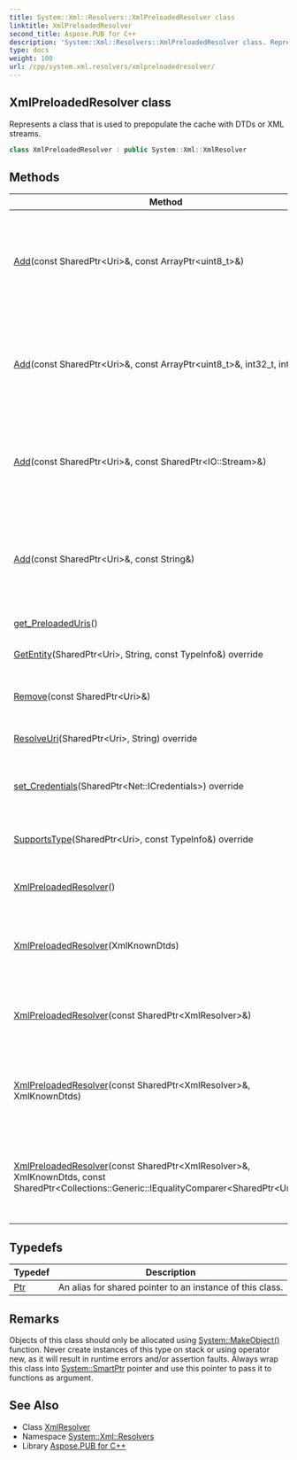 ```yaml
---
title: System::Xml::Resolvers::XmlPreloadedResolver class
linktitle: XmlPreloadedResolver
second_title: Aspose.PUB for C++
description: 'System::Xml::Resolvers::XmlPreloadedResolver class. Represents a class that is used to prepopulate the cache with DTDs or XML streams in C++.'
type: docs
weight: 100
url: /cpp/system.xml.resolvers/xmlpreloadedresolver/
---
```

## XmlPreloadedResolver class


Represents a class that is used to prepopulate the cache with DTDs or XML streams.

```cpp
class XmlPreloadedResolver : public System::Xml::XmlResolver
```

## Methods

| Method | Description |
| --- | --- |
| [Add](./add/)(const SharedPtr\<Uri\>\&, const ArrayPtr\<uint8_t\>\&) | Adds a byte array to the [XmlPreloadedResolver](./) store and maps it to a URI. If the store already contains a mapping for the same URI, the existing mapping is overridden. |
| [Add](./add/)(const SharedPtr\<Uri\>\&, const ArrayPtr\<uint8_t\>\&, int32_t, int32_t) | Adds a byte array to the [XmlPreloadedResolver](./) store and maps it to a URI. If the store already contains a mapping for the same URI, the existing mapping is overridden. |
| [Add](./add/)(const SharedPtr\<Uri\>\&, const SharedPtr\<IO::Stream\>\&) | Adds a Stream to the [XmlPreloadedResolver](./) store and maps it to a URI. If the store already contains a mapping for the same URI, the existing mapping is overridden. |
| [Add](./add/)(const SharedPtr\<Uri\>\&, const String\&) | Adds a string with preloaded data to the [XmlPreloadedResolver](./) store and maps it to a URI. If the store already contains a mapping for the same URI, the existing mapping is overridden. |
| [get_PreloadedUris](./get_preloadeduris/)() | Returns a collection of preloaded URIs. |
| [GetEntity](./getentity/)(SharedPtr\<Uri\>, String, const TypeInfo\&) override | Maps a URI to an object that contains the actual resource. |
| [Remove](./remove/)(const SharedPtr\<Uri\>\&) | Removes the data that corresponds to the URI from the [XmlPreloadedResolver](./). |
| [ResolveUri](./resolveuri/)(SharedPtr\<Uri\>, String) override | Resolves the absolute URI from the base and relative URIs. |
| [set_Credentials](./set_credentials/)(SharedPtr\<Net::ICredentials\>) override | Sets the credentials that are used to authenticate the underlying [Net::WebRequest](../../system.net/webrequest/). |
| [SupportsType](./supportstype/)(SharedPtr\<Uri\>, const TypeInfo\&) override | Determines whether the resolver supports other Types than just Stream. |
| [XmlPreloadedResolver](./xmlpreloadedresolver/)() | Initializes a new instance of the [XmlPreloadedResolver](./) class. |
| [XmlPreloadedResolver](./xmlpreloadedresolver/)(XmlKnownDtds) | Initializes a new instance of the [XmlPreloadedResolver](./) class with the specified preloaded well-known DTDs. |
| [XmlPreloadedResolver](./xmlpreloadedresolver/)(const SharedPtr\<XmlResolver\>\&) | Initializes a new instance of the [XmlPreloadedResolver](./) class with the specified fallback resolver. |
| [XmlPreloadedResolver](./xmlpreloadedresolver/)(const SharedPtr\<XmlResolver\>\&, XmlKnownDtds) | Initializes a new instance of the [XmlPreloadedResolver](./) class with the specified fallback resolver and preloaded well-known DTDs. |
| [XmlPreloadedResolver](./xmlpreloadedresolver/)(const SharedPtr\<XmlResolver\>\&, XmlKnownDtds, const SharedPtr\<Collections::Generic::IEqualityComparer\<SharedPtr\<Uri\>\>\>\&) | Initializes a new instance of the [XmlPreloadedResolver](./) class with the specified fallback resolver, preloaded well-known DTDs, and URI equality comparer. |
## Typedefs

| Typedef | Description |
| --- | --- |
| [Ptr](./ptr/) | An alias for shared pointer to an instance of this class. |
## Remarks



Objects of this class should only be allocated using [System::MakeObject()](../../system/makeobject/) function. Never create instances of this type on stack or using operator new, as it will result in runtime errors and/or assertion faults. Always wrap this class into [System::SmartPtr](../../system/smartptr/) pointer and use this pointer to pass it to functions as argument. 

## See Also

* Class [XmlResolver](../../system.xml/xmlresolver/)
* Namespace [System::Xml::Resolvers](../)
* Library [Aspose.PUB for C++](../../)
